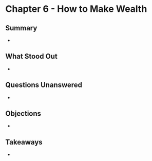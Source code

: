 # Chapter 6 - How to Make Wealth

## Summary
  
* 

## What Stood Out

* 

## Questions Unanswered

* 

## Objections

* 

## Takeaways

* 
